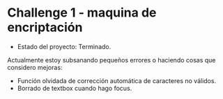 <h1> Challenge 1 - maquina de encriptación</h1>

- Estado del proyecto: Terminado.

Actualmente estoy subsanando pequeños errores o haciendo
cosas que considero mejoras:

- Función olvidada de corrección automática de caracteres no válidos.
- Borrado de textbox cuando hago focus.
